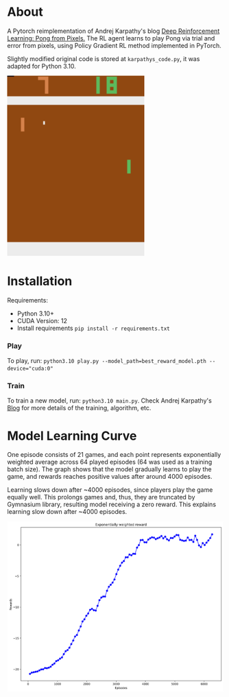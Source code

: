 # About

A Pytorch reimplementation of Andrej Karpathy's blog [Deep Reinforcement Learning: Pong from Pixels.](https://karpathy.github.io/2016/05/31/rl/)
The RL agent learns to play Pong via trial and error from pixels, using Policy Gradient RL method implemented in PyTorch.

Slightly modified original code is stored at `karpathys_code.py`, it was adapted for Python 3.10.


![My Image](images/screenshot.png)


# Installation

Requirements:
  - Python 3.10+
  - CUDA Version: 12
  - Install requirements `pip install -r requirements.txt`

### Play

To play, run: `python3.10 play.py --model_path=best_reward_model.pth --device="cuda:0"`

### Train

To train a new model, run: `python3.10 main.py`.
Check Andrej Karpathy's [Blog](https://karpathy.github.io/2016/05/31/rl/) for more details of the training, algorithm, etc.

# Model Learning Curve

One episode consists of 21 games, and each point represents exponentially weighted average
across 64 played episodes (64 was used as a training batch size). The graph shows that the model
gradually learns to play the game, and rewards reaches positive values after around 
4000 episodes. 

Learning slows down after ~4000 episodes, since players play the game equally well. 
This prolongs games and, thus, they are truncated by Gymnasium library, resulting 
model receiving a zero reward. This explains learning slow down after ~4000 episodes.

![My Image](images/plot.png)